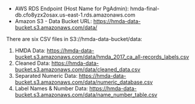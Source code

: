 - AWS RDS Endpoint (Host Name for PgAdmin): hmda-final-db.cfo8yzx2osax.us-east-1.rds.amazonaws.com
- Amazon S3 - Data Bucket URL: https://hmda-data-bucket.s3.amazonaws.com/data/


There are six CSV files in S3://hmda-data-bucket/data:
1. HMDA Data: https://hmda-data-bucket.s3.amazonaws.com/data/hmda_2017_ca_all-records_labels.csv
2. Cleaned Data: https://hmda-data-bucket.s3.amazonaws.com/data/cleaned_data.csv
3. Separated Numeric Data: https://hmda-data-bucket.s3.amazonaws.com/data/numeric_database.csv
4. Label Names & Number Data: https://hmda-data-bucket.s3.amazonaws.com/data/name_number_table.csv
